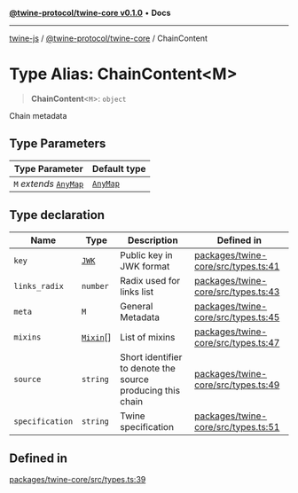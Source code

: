 [**@twine-protocol/twine-core v0.1.0**](../index.md) • **Docs**

***

[twine-js](../../../index.md) / [@twine-protocol/twine-core](../index.md) / ChainContent

# Type Alias: ChainContent\<M\>

> **ChainContent**\<`M`\>: `object`

Chain metadata

## Type Parameters

| Type Parameter | Default type |
| ------ | ------ |
| `M` *extends* [`AnyMap`](AnyMap.md) | [`AnyMap`](AnyMap.md) |

## Type declaration

| Name | Type | Description | Defined in |
| ------ | ------ | ------ | ------ |
| `key` | [`JWK`](../interfaces/JWK.md) | Public key in JWK format | [packages/twine-core/src/types.ts:41](https://github.com/twine-protocol/twine-js/blob/3800995f9c83f4f5711bcf3062ea754a1e4448ce/packages/twine-core/src/types.ts#L41) |
| `links_radix` | `number` | Radix used for links list | [packages/twine-core/src/types.ts:43](https://github.com/twine-protocol/twine-js/blob/3800995f9c83f4f5711bcf3062ea754a1e4448ce/packages/twine-core/src/types.ts#L43) |
| `meta` | `M` | General Metadata | [packages/twine-core/src/types.ts:45](https://github.com/twine-protocol/twine-js/blob/3800995f9c83f4f5711bcf3062ea754a1e4448ce/packages/twine-core/src/types.ts#L45) |
| `mixins` | [`Mixin`](Mixin.md)[] | List of mixins | [packages/twine-core/src/types.ts:47](https://github.com/twine-protocol/twine-js/blob/3800995f9c83f4f5711bcf3062ea754a1e4448ce/packages/twine-core/src/types.ts#L47) |
| `source` | `string` | Short identifier to denote the source producing this chain | [packages/twine-core/src/types.ts:49](https://github.com/twine-protocol/twine-js/blob/3800995f9c83f4f5711bcf3062ea754a1e4448ce/packages/twine-core/src/types.ts#L49) |
| `specification` | `string` | Twine specification | [packages/twine-core/src/types.ts:51](https://github.com/twine-protocol/twine-js/blob/3800995f9c83f4f5711bcf3062ea754a1e4448ce/packages/twine-core/src/types.ts#L51) |

## Defined in

[packages/twine-core/src/types.ts:39](https://github.com/twine-protocol/twine-js/blob/3800995f9c83f4f5711bcf3062ea754a1e4448ce/packages/twine-core/src/types.ts#L39)
